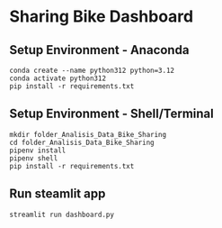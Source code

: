 # Sharing Bike Dashboard

## Setup Environment - Anaconda
```
conda create --name python312 python=3.12
conda activate python312
pip install -r requirements.txt
```

## Setup Environment - Shell/Terminal
```
mkdir folder_Analisis_Data_Bike_Sharing
cd folder_Analisis_Data_Bike_Sharing
pipenv install
pipenv shell
pip install -r requirements.txt
```

## Run steamlit app
```
streamlit run dashboard.py
```